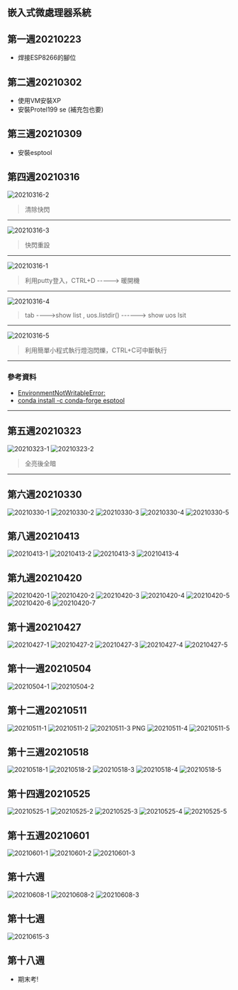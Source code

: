 ## 嵌入式微處理器系統
## 第一週20210223
* 焊接ESP8266的腳位
## 第二週20210302
* 使用VM安裝XP
* 安裝Protel199 se (補充包也要)
## 第三週20210309
* 安裝esptool

## 第四週20210316
![20210316-2](https://user-images.githubusercontent.com/62127656/111248311-9aec2f00-8644-11eb-8623-f88d05c97503.PNG)
>清除快閃
---
![20210316-3](https://user-images.githubusercontent.com/62127656/111248319-9e7fb600-8644-11eb-80a4-3cdda1f974b6.PNG)
>快閃重設
---
![20210316-1](https://user-images.githubusercontent.com/62127656/111248334-a3dd0080-8644-11eb-9033-65415cddb362.PNG)
>利用putty登入，CTRL+D -----> 暖開機
---
![20210316-4](https://user-images.githubusercontent.com/62127656/111250136-c3c1f380-8647-11eb-8927-83b208982887.PNG)
>tab ---->show list , uos.listdir() ------> show uos lsit
---
![20210316-5](https://user-images.githubusercontent.com/62127656/111251142-9bd38f80-8649-11eb-9ab7-bb07d74a82fe.PNG)
> 利用簡單小程式執行燈泡閃爍，CTRL+C可中斷執行
---
### 參考資料
* [EnvironmentNotWritableError: ](https://stackoverflow.com/questions/55290271/updating-anaconda-fails-environment-not-writable-error)
* [conda install -c conda-forge esptool](https://anaconda.org/conda-forge/esptool)
---
## 第五週20210323
![20210323-1](https://user-images.githubusercontent.com/62127656/112940872-57bfaf00-9160-11eb-94f7-a7542a91b99d.PNG)
![20210323-2](https://user-images.githubusercontent.com/62127656/112940886-5d1cf980-9160-11eb-9723-a16d19d77aed.jpg)
>全亮後全暗
---
## 第六週20210330
![20210330-1](https://user-images.githubusercontent.com/62127656/112941915-e7b22880-9161-11eb-9529-b1dbba5775eb.PNG)
![20210330-2](https://user-images.githubusercontent.com/62127656/112941926-eaad1900-9161-11eb-89bf-25acbc4f411f.PNG)
![20210330-3](https://user-images.githubusercontent.com/62127656/112941939-ee40a000-9161-11eb-8737-dc8e7e1e70a0.PNG)
![20210330-4](https://user-images.githubusercontent.com/62127656/112941943-f1d42700-9161-11eb-864a-8d274bebda4d.PNG)
![20210330-5](https://user-images.githubusercontent.com/62127656/112941951-f567ae00-9161-11eb-8139-9dcf977a9516.jpg)

## 第八週20210413
![20210413-1](https://user-images.githubusercontent.com/62127656/124170660-488f2b00-dada-11eb-9c31-9e08c0916828.PNG)
![20210413-2](https://user-images.githubusercontent.com/62127656/124170672-4cbb4880-dada-11eb-996c-092e0fa07ca0.PNG)
![20210413-3](https://user-images.githubusercontent.com/62127656/124170680-4fb63900-dada-11eb-8d9e-9a3e4ddb4842.PNG)
![20210413-4](https://user-images.githubusercontent.com/62127656/124170695-547aed00-dada-11eb-9fe8-47efbd1352b6.PNG)
## 第九週20210420
![20210420-1](https://user-images.githubusercontent.com/62127656/124170769-68265380-dada-11eb-8b3f-3fed95a694a7.PNG)
![20210420-2](https://user-images.githubusercontent.com/62127656/124170775-6b214400-dada-11eb-9627-4149096131cc.PNG)
![20210420-3](https://user-images.githubusercontent.com/62127656/124170783-6d839e00-dada-11eb-972b-f5b62d651281.PNG)
![20210420-4](https://user-images.githubusercontent.com/62127656/124170799-71172500-dada-11eb-9bf0-c5d7fde7f164.jpg)
![20210420-5](https://user-images.githubusercontent.com/62127656/124170813-72e0e880-dada-11eb-9323-28ca8b6ed2d4.PNG)
![20210420-6](https://user-images.githubusercontent.com/62127656/124170869-796f6000-dada-11eb-902c-05f288f88a4f.PNG)
![20210420-7](https://user-images.githubusercontent.com/62127656/124170896-7d9b7d80-dada-11eb-80a3-581c5bbc4547.jpg)
## 第十週20210427
![20210427-1](https://user-images.githubusercontent.com/62127656/124170961-88561280-dada-11eb-82f4-7dd0eb21ba12.PNG)
![20210427-2](https://user-images.githubusercontent.com/62127656/124170974-8b510300-dada-11eb-9b0a-6d3df2de8f3e.PNG)
![20210427-3](https://user-images.githubusercontent.com/62127656/124170990-8f7d2080-dada-11eb-9164-3a9791bc4cc2.PNG)
![20210427-4](https://user-images.githubusercontent.com/62127656/124171001-91df7a80-dada-11eb-9118-243ae0409a93.PNG)
![20210427-5](https://user-images.githubusercontent.com/62127656/124171008-94da6b00-dada-11eb-85aa-473c4b251a42.PNG)
## 第十一週20210504
![20210504-1](https://user-images.githubusercontent.com/62127656/124171093-afacdf80-dada-11eb-9a85-349eadea3e2d.PNG)
![20210504-2](https://user-images.githubusercontent.com/62127656/124171103-b3406680-dada-11eb-81e4-bda3b1ffe7d1.jpg)
## 第十二週20210511
![20210511-1](https://user-images.githubusercontent.com/62127656/124171175-cc491780-dada-11eb-9ad7-b544fa49aa1a.PNG)
![20210511-2](https://user-images.githubusercontent.com/62127656/124171193-cfdc9e80-dada-11eb-840c-82615cff210d.PNG)
![20210511-3 PNG](https://user-images.githubusercontent.com/62127656/124171200-d2d78f00-dada-11eb-9be6-64bea6ac79a2.jpg)
![20210511-4](https://user-images.githubusercontent.com/62127656/124171210-d66b1600-dada-11eb-88d1-7b6b7d9f6368.PNG)
![20210511-5](https://user-images.githubusercontent.com/62127656/124171220-d9fe9d00-dada-11eb-9331-34bcdddb1475.PNG)
## 第十三週20210518
![20210518-1](https://user-images.githubusercontent.com/62127656/124171269-eb47a980-dada-11eb-990a-2725f4f38fa9.jpg)
![20210518-2](https://user-images.githubusercontent.com/62127656/124171277-edaa0380-dada-11eb-9c6f-8aa9e95f61b0.jpg)
![20210518-3](https://user-images.githubusercontent.com/62127656/124171287-f0a4f400-dada-11eb-9552-58ffc0ac343a.jpg)
![20210518-4](https://user-images.githubusercontent.com/62127656/124171298-f4d11180-dada-11eb-9001-4e98381dda91.jpg)
![20210518-5](https://user-images.githubusercontent.com/62127656/124171306-f7cc0200-dada-11eb-86e1-4245a1877bea.jpg)
## 第十四週20210525
![20210525-1](https://user-images.githubusercontent.com/62127656/124171357-0a463b80-dadb-11eb-86a2-9916d83dc8be.jpg)
![20210525-2](https://user-images.githubusercontent.com/62127656/124171367-0e725900-dadb-11eb-97ba-eff05fe73b65.jpg)
![20210525-3](https://user-images.githubusercontent.com/62127656/124171377-116d4980-dadb-11eb-9ee9-4f71396288fe.jpg)
![20210525-4](https://user-images.githubusercontent.com/62127656/124171389-15996700-dadb-11eb-9226-bb046400bff0.jpg)
![20210525-5](https://user-images.githubusercontent.com/62127656/124171401-19c58480-dadb-11eb-8d9f-555d7268d628.jpg)
## 第十五週20210601
![20210601-1](https://user-images.githubusercontent.com/62127656/124171603-60b37a00-dadb-11eb-8dc1-d4537ef530b2.jpg)
![20210601-2](https://user-images.githubusercontent.com/62127656/124171611-64470100-dadb-11eb-8c16-43c6884cc079.jpg)
![20210601-3](https://user-images.githubusercontent.com/62127656/124171619-67da8800-dadb-11eb-8a47-8ba38db114c0.jpg)
## 第十六週
![20210608-1](https://user-images.githubusercontent.com/62127656/124171700-7a54c180-dadb-11eb-8a97-5b87e6f2ff6e.PNG)
![20210608-2](https://user-images.githubusercontent.com/62127656/124171714-7de84880-dadb-11eb-8644-b9fd4c8b91bc.PNG)
![20210608-3](https://user-images.githubusercontent.com/62127656/124171720-804aa280-dadb-11eb-8213-8ba871af28b9.jpg)
## 第十七週
![20210615-3](https://user-images.githubusercontent.com/62127656/124171821-9ce6da80-dadb-11eb-9fb3-6d54113e025f.jpg)
## 第十八週
* 期末考!

